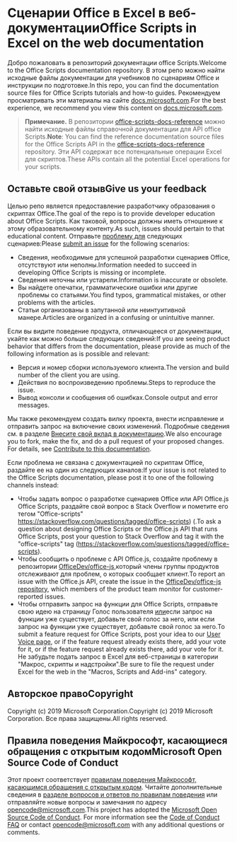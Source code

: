 # <a name="office-scripts-in-excel-on-the-web-documentation"></a><span data-ttu-id="a1217-101">Сценарии Office в Excel в веб-документации</span><span class="sxs-lookup"><span data-stu-id="a1217-101">Office Scripts in Excel on the web documentation</span></span>

<span data-ttu-id="a1217-102">Добро пожаловать в репозиторий документации office Scripts.</span><span class="sxs-lookup"><span data-stu-id="a1217-102">Welcome to the Office Scripts documentation repository.</span></span> <span data-ttu-id="a1217-103">В этом репо можно найти исходные файлы документации для учебников по сценариям Office и инструкции по подготовке.</span><span class="sxs-lookup"><span data-stu-id="a1217-103">In this repo, you can find the documentation source files for Office Scripts tutorials and how-to guides.</span></span> <span data-ttu-id="a1217-104">Рекомендуем просматривать эти материалы на сайте [docs.microsoft.com](https://docs.microsoft.com/office/dev/scripts).</span><span class="sxs-lookup"><span data-stu-id="a1217-104">For the best experience, we recommend you view this content on [docs.microsoft.com](https://docs.microsoft.com/office/dev/scripts).</span></span>

> <span data-ttu-id="a1217-105">**Примечание.** В репозитории [office-scripts-docs-reference](https://github.com/OfficeDev/office-scripts-docs-reference) можно найти исходные файлы справочной документации для API office Scripts.</span><span class="sxs-lookup"><span data-stu-id="a1217-105">**Note**: You can find the reference documentation source files for the Office Scripts API in the [office-scripts-docs-reference](https://github.com/OfficeDev/office-scripts-docs-reference) repository.</span></span> <span data-ttu-id="a1217-106">Эти API содержат все потенциальные операции Excel для скриптов.</span><span class="sxs-lookup"><span data-stu-id="a1217-106">These APIs contain all the potential Excel operations for your scripts.</span></span>

## <a name="give-us-your-feedback"></a><span data-ttu-id="a1217-107">Оставьте свой отзыв</span><span class="sxs-lookup"><span data-stu-id="a1217-107">Give us your feedback</span></span>

<span data-ttu-id="a1217-108">Целью репо является предоставление разработчику образования о скриптах Office.</span><span class="sxs-lookup"><span data-stu-id="a1217-108">The goal of the repo is to provide developer education about Office Scripts.</span></span> <span data-ttu-id="a1217-109">Как таковой, вопросы должны иметь отношение к этому образовательному контенту.</span><span class="sxs-lookup"><span data-stu-id="a1217-109">As such, issues should pertain to that educational content.</span></span> <span data-ttu-id="a1217-110">Отправьте [проблему для](https://github.com/OfficeDev/office-scripts-docs/issues) следующих сценариев:</span><span class="sxs-lookup"><span data-stu-id="a1217-110">Please [submit an issue](https://github.com/OfficeDev/office-scripts-docs/issues) for the following scenarios:</span></span>

- <span data-ttu-id="a1217-111">Сведения, необходимые для успешной разработки сценариев Office, отсутствуют или неполны.</span><span class="sxs-lookup"><span data-stu-id="a1217-111">Information needed to succeed in developing Office Scripts is missing or incomplete.</span></span>
- <span data-ttu-id="a1217-112">Сведения неточны или устарели.</span><span class="sxs-lookup"><span data-stu-id="a1217-112">Information is inaccurate or obsolete.</span></span>
- <span data-ttu-id="a1217-113">Вы найдете опечатки, грамматические ошибки или другие проблемы со статьями.</span><span class="sxs-lookup"><span data-stu-id="a1217-113">You find typos, grammatical mistakes, or other problems with the articles.</span></span>
- <span data-ttu-id="a1217-114">Статьи организованы в запутанной или неинтуитивной манере.</span><span class="sxs-lookup"><span data-stu-id="a1217-114">Articles are organized in a confusing or unintuitive manner.</span></span>

<span data-ttu-id="a1217-115">Если вы видите поведение продукта, отличающееся от документации, укайте как можно больше следующих сведений:</span><span class="sxs-lookup"><span data-stu-id="a1217-115">If you are seeing product behavior that differs from the documentation, please provide as much of the following information as is possible and relevant:</span></span>

- <span data-ttu-id="a1217-116">Версия и номер сборки используемого клиента.</span><span class="sxs-lookup"><span data-stu-id="a1217-116">The version and build number of the client you are using.</span></span>
- <span data-ttu-id="a1217-117">Действия по воспроизведению проблемы.</span><span class="sxs-lookup"><span data-stu-id="a1217-117">Steps to reproduce the issue.</span></span>
- <span data-ttu-id="a1217-118">Вывод консоли и сообщения об ошибках.</span><span class="sxs-lookup"><span data-stu-id="a1217-118">Console output and error messages.</span></span>

<span data-ttu-id="a1217-p104">Мы также рекомендуем создать вилку проекта, внести исправление и отправить запрос на включение своих изменений. Подробные сведения см. в разделе [Внесите свой вклад в документацию](Contributing.md).</span><span class="sxs-lookup"><span data-stu-id="a1217-p104">We also encourage you to fork, make the fix, and do a pull request of your proposed changes. For details, see [Contribute to this documentation](Contributing.md).</span></span>

<span data-ttu-id="a1217-121">Если проблема не связана с документацией по скриптам Office, раздайте ее на один из следующих каналов:</span><span class="sxs-lookup"><span data-stu-id="a1217-121">If your issue is not related to the Office Scripts documentation, please post it to one of the following channels instead:</span></span>

- <span data-ttu-id="a1217-122">Чтобы задать вопрос о разработке сценариев Office или API Office.js Office Scripts, раздайте свой вопрос в Stack Overflow и пометите его тегом "Office-scripts" https://stackoverflow.com/questions/tagged/office-scripts) (.</span><span class="sxs-lookup"><span data-stu-id="a1217-122">To ask a question about designing Office Scripts or the Office.js API that runs Office Scripts, post your question to Stack Overflow and tag it with the "office-scripts" tag (https://stackoverflow.com/questions/tagged/office-scripts).</span></span>
- <span data-ttu-id="a1217-123">Чтобы сообщить о проблеме с API Office.js, создайте проблему в репозитории [OfficeDev/office-js,](https://github.com/OfficeDev/office-js)который члены группы продуктов отслеживают для проблем, о которых сообщает клиент.</span><span class="sxs-lookup"><span data-stu-id="a1217-123">To report an issue with the Office.js API, create the issue in the [OfficeDev/office-js repository](https://github.com/OfficeDev/office-js), which members of the product team monitor for customer-reported issues.</span></span>
- <span data-ttu-id="a1217-124">Чтобы отправить запрос на функции для Office Scripts, отправьте свою идею на страницу Голос пользователя [или](https://excel.uservoice.com/forums/274580-excel-for-the-web?category_id=143439)если запрос на функции уже существует, добавьте свой голос за него, или если запрос на функции уже существует, добавьте свой голос за него.</span><span class="sxs-lookup"><span data-stu-id="a1217-124">To submit a feature request for Office Scripts, post your idea to our [User Voice page](https://excel.uservoice.com/forums/274580-excel-for-the-web?category_id=143439), or if the feature request already exists there, add your vote for it, or if the feature request already exists there, add your vote for it.</span></span> <span data-ttu-id="a1217-125">Не забудьте подать запрос в Excel для веб-страницы в категории "Макрос, скрипты и надстройки".</span><span class="sxs-lookup"><span data-stu-id="a1217-125">Be sure to file the request under Excel for the web in the "Macros, Scripts and Add-ins" category.</span></span>

## <a name="copyright"></a><span data-ttu-id="a1217-126">Авторское право</span><span class="sxs-lookup"><span data-stu-id="a1217-126">Copyright</span></span>

<span data-ttu-id="a1217-127">Copyright (c) 2019 Microsoft Corporation.</span><span class="sxs-lookup"><span data-stu-id="a1217-127">Copyright (c) 2019 Microsoft Corporation.</span></span> <span data-ttu-id="a1217-128">Все права защищены.</span><span class="sxs-lookup"><span data-stu-id="a1217-128">All rights reserved.</span></span>

## <a name="microsoft-open-source-code-of-conduct"></a><span data-ttu-id="a1217-129">Правила поведения Майкрософт, касающиеся обращения с открытым кодом</span><span class="sxs-lookup"><span data-stu-id="a1217-129">Microsoft Open Source Code of Conduct</span></span>

<span data-ttu-id="a1217-p107">Этот проект соответствует [правилам поведения Майкрософт, касающимся обращения с открытым кодом](https://opensource.microsoft.com/codeofconduct/). Читайте дополнительные сведения в [разделе вопросов и ответов по правилам поведения](https://opensource.microsoft.com/codeofconduct/faq/) или отправляйте новые вопросы и замечания по адресу [opencode@microsoft.com](mailto:opencode@microsoft.com).</span><span class="sxs-lookup"><span data-stu-id="a1217-p107">This project has adopted the [Microsoft Open Source Code of Conduct](https://opensource.microsoft.com/codeofconduct/). For more information see the [Code of Conduct FAQ](https://opensource.microsoft.com/codeofconduct/faq/) or contact [opencode@microsoft.com](mailto:opencode@microsoft.com) with any additional questions or comments.</span></span>
